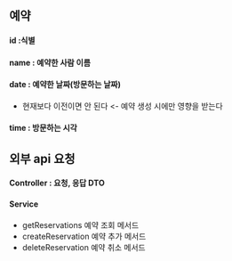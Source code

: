 ## 예약
#### id :식별
#### name : 예약한 사람 이름
#### date : 예약한 날짜(방문하는 날짜)
+ 현재보다 이전이면 안 된다 <- 예약 생성 시에만 영향을 받는다
#### time : 방문하는 시각

## 외부 api 요청
#### Controller : 요청, 응답 DTO
#### Service
+ getReservations 예약 조회 메서드
+ createReservation 예약 추가 메서드
+ deleteReservation 예약 취소 메서드

